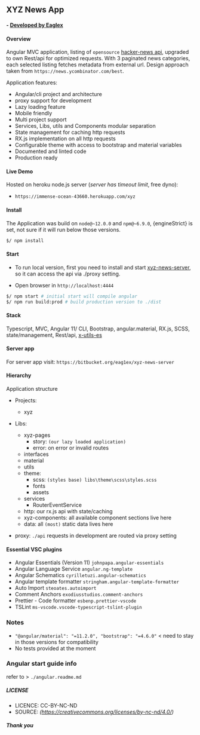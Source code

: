 ## XYZ News App
#### - [ Developed by Eaglex ](http://eaglex.net)


#### Overview
Angular MVC application, listing of `opensource` [hacker-news api](https://github.com/HackerNews/API), upgraded to own Rest/api for optimized requests. With 3 paginated news categories, each selected listing fetches metadata from external url. Design approach taken from `https://news.ycombinator.com/best`.   

Application features:
* Angular/cli project and architecture
* proxy support for development
* Lazy loading feature
* Mobile friendly
* Multi project support
* Services, Libs, utils and Components modular separation
* State management for caching http requests
* RX.js implementation on all http requests
* Configurable theme with access to bootstrap and material variables
* Documented and linted code
* Production ready


#### Live Demo
Hosted on heroku node.js server (_server has timeout limit_, free dyno):
* `https://immense-ocean-43660.herokuapp.com/xyz`



#### Install
The Application was build on `node@~12.0.0` and `npm@~6.9.0`, {engineStrict} is set, not sure if it will run below those versions.

```sh
$/ npm install
```


#### Start
- To run local version, first you need to install and start [xyz-news-server](https://bitbucket.org/eag1ex/xyz-news-server), so it can access the api via ./proxy setting. 

- Open browser in `http://localhost:4444`

```sh
$/ npm start # initial start will compile angular
$/ npm run build:prod # build production version to ./dist
```


#### Stack
Typescript, MVC, Angular 11/ CLI, Bootstrap, angular.material, RX.js, SCSS, state/management, Rest/api, [ x-utils-es ](https://www.npmjs.com/package/x-utils-es)


#### Server app
For server app visit: `https://bitbucket.org/eag1ex/xyz-news-server`



#### Hierarchy
Application structure

* Projects:
    * xyz

* Libs:
  * xyz-pages 
    * story: `(our lazy loaded application)` 
    * error:  on error or invalid routes
  * interfaces
  * material
  * utils
  * theme:
    * scss: `(styles base) libs\theme\scss\styles.scss`
    * fonts
    * assets
  * services
    * RouterEventService  
  * http: our rx.js api with state/caching  
  * xyz-components: all available component sections live here
  * data: all `(most)` static data lives here

* proxy: `./api` requests in development are routed via proxy setting    


#### Essential VSC plugins
- Angular Essentials (Version 11) `johnpapa.angular-essentials`
- Angular Language Service `angular.ng-template`
- Angular Schematics `cyrilletuzi.angular-schematics`
- Angular template formatter `stringham.angular-template-formatter`
- Auto Import `steoates.autoimport`
- Comment Anchors `exodiusstudios.comment-anchors`
- Prettier - Code formatter `esbenp.prettier-vscode`
- TSLint `ms-vscode.vscode-typescript-tslint-plugin`


### Notes
- ` "@angular/material": "=11.2.0", "bootstrap": "=4.6.0" ` < need to stay in those versions for compatibility
- No tests provided at the moment


### Angular start guide info
refer to > `./angular.readme.md`


##### LICENSE
* LICENCE: CC-BY-NC-ND
* SOURCE: _(https://creativecommons.org/licenses/by-nc-nd/4.0/)_


##### Thank you